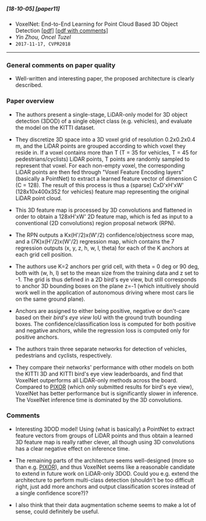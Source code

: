 ##### [18-10-05] [paper11]
- VoxelNet: End-to-End Learning for Point Cloud Based 3D Object Detection [[pdf]]() [[pdf with comments]]()
- *Yin Zhou, Oncel Tuzel*
- `2017-11-17, CVPR2018`

****

### General comments on paper quality

- Well-written and interesting paper, the proposed architecture is clearly described.

### Paper overview

- The authors present a single-stage, LiDAR-only model for 3D object detection (3DOD) of a single object class (e.g. vehicles), and evaluate the model on the KITTI dataset.

- They discretize 3D space into a 3D voxel grid of resolution 0.2x0.2x0.4 m, and the LiDAR points are grouped according to which voxel they reside in. If a voxel contains more than T (T = 35 for vehicles, T = 45 for pedestrians/cyclists) LiDAR points, T points are randomly sampled to represent that voxel. For each non-empty voxel, the corresponding LiDAR points are then fed through "Voxel Feature Encoding layers" (basically a PointNet) to extract a learned feature vector of dimension C (C = 128). The result of this process is thus a (sparse) CxD'xH'xW' (128x10x400x352 for vehicles) feature map representing the original LiDAR point cloud.

- This 3D feature map is processed by 3D convolutions and flattened in order to obtain a 128xH'xW' 2D feature map, which is fed as input to a conventional (2D convolutions) region proposal network (RPN).

- The RPN outputs a Kx(H'/2)x(W'/2) confidence/objectness score map, and a (7K)x(H'/2)x(W'/2) regression map, which contains the 7 regression outputs (x, y, z, h, w, l, theta) for each of the K anchors at each grid cell position.

- The authors use K=2 anchors per grid cell, with theta = 0 deg or 90 deg, both with (w, h, l) set to the mean size from the training data and z set to -1. The grid is thus defined in a 2D bird's eye view, but still corresponds to anchor 3D bounding boxes on the plane z=-1 (which intuitively should work well in the application of autonomous driving where most cars lie on the same ground plane).

- Anchors are assigned to either being positive, negative or don't-care based on their *bird's eye view* IoU with the ground truth bounding boxes. The confidence/classification loss is computed for both positive and negative anchors, while the regression loss is computed only for positive anchors.

- The authors train three separate networks for detection of vehicles, pedestrians and cyclists, respectively.

- They compare their networks' performance with other models on both the KITTI 3D and KITTI bird's eye view leaderboards, and find that VoxelNet outperforms all LiDAR-only methods across the board. Compared to [PIXOR](https://github.com/fregu856/papers/blob/master/summaries/PIXOR:%20Real-time%203D%20Object%20Detection%20from%20Point%20Clouds.md) (which only submitted results for bird's eye view), VoxelNet has better performance but is significantly slower in inference. The VoxelNet inference time is dominated by the 3D convolutions.  

### Comments

- Interesting 3DOD model! Using (what is basically) a PointNet to extract feature vectors from groups of LiDAR points and thus obtain a learned 3D feature map is really rather clever, all though using 3D convolutions has a clear negative effect on inference time.

- The remaining parts of the architecture seems well-designed (more so than e.g. [PIXOR](https://github.com/fregu856/papers/blob/master/summaries/PIXOR:%20Real-time%203D%20Object%20Detection%20from%20Point%20Clouds.md)), and thus VoxelNet seems like a reasonable candidate to extend in future work on LiDAR-only 3DOD. Could you e.g. extend the architecture to perform multi-class detection (shouldn't be too difficult right, just add more anchors and output classification scores instead of a single confidence score?)? 

- I also think that their data augmentation scheme seems to make a lot of sense, could definitely be useful.
